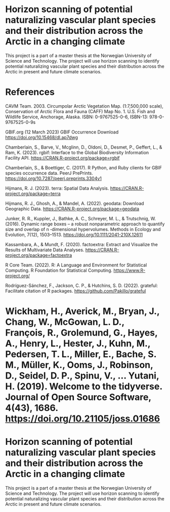 # Horizon scanning of potential naturalizing vascular plant species and their distribution across the Arctic in a changing climate
This project is a part of a master thesis at the Norwegian University of Science and Technology.
The project will use horizon scanning to identify potential naturalizing vascular plant species and their distribution across the Arctic in present and future climate scenarios.

# References

CAVM Team. 2003. Circumpolar Arctic Vegetation Map. (1:7,500,000 scale), Conservation of Arctic Flora and Fauna (CAFF) Map No. 1. U.S. Fish and Wildlife Service,          Anchorage, Alaska. ISBN: 0-9767525-0-6, ISBN-13: 978-0-9767525-0-9s  

GBIF.org (12 March 2023) GBIF Occurrence Download  https://doi.org/10.15468/dl.ap7dwg  

Chamberlain, S., Barve, V., Mcglinn, D., Oldoni, D., Desmet, P., Geffert, L., & Ram, K. (2023). rgbif: Interface to the Global Biodiversity Information Facility API. https://CRAN.R-project.org/package=rgbif  

Chamberlain, S., & Boettiger, C. (2017). R Python, and Ruby clients for GBIF species occurrence data. PeerJ PrePrints. https://doi.org/10.7287/peerj.preprints.3304v1  

Hijmans, R. J. (2023). terra: Spatial Data Analysis. https://CRAN.R-project.org/package=terra  

Hijmans, R. J., Ghosh, A., & Mandel, A. (2022). geodata: Download Geographic Data. https://CRAN.R-project.org/package=geodata  

Junker, R. R., Kuppler, J., Bathke, A. C., Schreyer, M. L., & Trutschnig, W. (2016). Dynamic range boxes – a robust nonparametric approach to quantify size and overlap   of n ‐dimensional hypervolumes. Methods in Ecology and Evolution, 7(12), 1503–1513. https://doi.org/10.1111/2041-210X.12611  

Kassambara, A., & Mundt, F. (2020). factoextra: Extract and Visualize the Results of Multivariate Data Analyses. https://CRAN.R-project.org/package=factoextra 

R Core Team. (2022). R: A Language and Environment for Statistical Computing. R Foundation for Statistical Computing. https://www.R-project.org/  

Rodríguez-Sánchez, F., Jackson, C. P., & Hutchins, S. D. (2022). grateful: Facilitate citation of R packages. https://github.com/Pakillo/grateful  

Wickham, H., Averick, M., Bryan, J., Chang, W., McGowan, L. D., François, R., Grolemund, G., Hayes, A., Henry, L., Hester, J., Kuhn, M., Pedersen, T. L., Miller, E., Bache, S. M., Müller, K., Ooms, J., Robinson, D., Seidel, D. P., Spinu, V., … Yutani, H. (2019). Welcome to the tidyverse. Journal of Open Source Software, 4(43), 1686. https://doi.org/10.21105/joss.01686  
=======
# Horizon scanning of potential naturalizing vascular plant species and their distribution across the Arctic in a changing climate
This project is a part of a master thesis at the Norwegian University of Science and Technology.
The project will use horizon scanning to identify potential naturalizing vascular plant species and their distribution across the Arctic in present and future climate scenarios.
